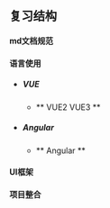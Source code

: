 <!--
 * @Author: xx1czj 306205161@qq.com
 * @Date: 2024-03-25 10:07:17
 * @LastEditors: xx1czj 306205161@qq.com
 * @LastEditTime: 2024-03-25 10:41:51
 * @FilePath: /ReviewNotes/framework.md
 * @Description: 用于复习，并说明项目流程及结构
-->
## 复习结构

#### md文档规范

#### 语言使用

- ##### VUE
    - ** VUE2 VUE3 **

- ##### Angular
    - ** Angular **

#### UI框架


#### 项目整合
